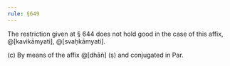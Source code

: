 ```yaml
---
rule: §649
---
```


The restriction given at § 644 does not hold good in the case of this affix, @[kavikāmyati], @[svaḥkāmyati].

(c) By means of the affix @[dhāñ] (ṣ) and conjugated in Par.